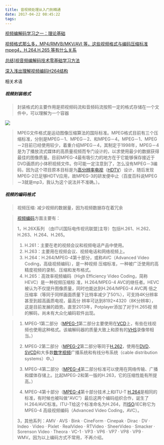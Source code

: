 ```yaml
---
title: 音视频处理从入门到精通
date: 2017-04-22 08:45:22
tags:
---
```


[视频编解码学习之一：理论基础](http://www.cnblogs.com/xkfz007/archive/2012/07/28/2613690.html)

[视频格式那么多，MP4/RMVB/MKV/AVI 等，这些视频格式与编码压缩标准 mpeg4，H.264.H.265 等有什么关系](https://www.zhihu.com/question/20997688)

[总结\]视音频编解码技术零基础学习方法](http://blog.csdn.net/leixiaohua1020/article/details/18893769)

[深入浅出理解视频编码H264结构](https://abson.github.io/2016/11/15/%E6%B7%B1%E5%85%A5%E6%B5%85%E5%87%BA%E7%90%86%E8%A7%A3%E8%A7%86%E9%A2%91%E7%BC%96%E7%A0%81H264%E7%BB%93%E6%9E%84/)





相关术语

#####  视频封装格式

> 封装格式的主要作用是把视频码流和音频码流按照一定的格式存储在一个文件中，可以理解为一个容器

![](https://pic3.zhimg.com/7295b9399a1a37290870fa8f35f4762e_b.jpg)

> MPEG文件格式是运动图像压缩算法的国际标准。MPEG格式目前有三个压缩标准，分别是MPEG－1、MPEG－2、和MPEG－4。MPEG－1、MPEG－2目前已经使用较少，着重介绍MPEG－4，其制定于1998年，MPEG－4是为了播放流式媒体的高质量视频而专门设计的，以求使用最少的数据获得最佳的图像质量。目前MPEG-4最有吸引力的地方在于它能够保存接近于DVD画质的小体积视频文件。你可能一定注意到了，怎么没有MPEG－3编码，因为这个项目原本目标是为[高分辨率电视](https://link.zhihu.com/?target=http%3A//zh.wikipedia.org/wiki/%25E9%25AB%2598%25E8%25A7%25A3%25E6%259E%2590%25E5%25BA%25A6%25E9%259B%25BB%25E8%25A6%2596)（[HDTV](https://link.zhihu.com/?target=http%3A//zh.wikipedia.org/wiki/%25E9%25AB%2598%25E8%25A7%25A3%25E6%259E%2590%25E5%25BA%25A6%25E9%259B%25BB%25E8%25A6%2596)）设计，随后发现MPEG-2已足够HDTV应用，故MPEG-3的研发便中止（百度百科说MPEG－3就是mp3，我认为这个说法并不准确。）。





##### 视频的编码格式

> 视频压缩: 减少视频的数据量，因为视频数据存在着冗余



> [视频](https://link.zhihu.com/?target=http%3A//baike.baidu.com/view/16215.htm)[编码](https://link.zhihu.com/?target=http%3A//baike.baidu.com/view/237708.htm)方面主要有：
>
> 1，H.26X系列 （由ITU[国际电传视讯联盟]主导）包括H.261、H.262、H.263、H.264、H.265。
> 1) H.261：主要在老的视频会议和视频电话产品中使用。
> 2) H.263：主要用在视频会议、视频电话和网络视频上。
> 3) H.264：H.264/MPEG-4第十部分，或称AVC（Advanced Video Coding，高级视频编码），是一种视频
> 压缩标准，一种被广泛使用的高精度视频的录制、压缩和发布格式。
> 4) H.265：高效率视频编码（High Efficiency Video Coding，简称HEVC）是一种视频压缩标
> 准，H.264/MPEG-4 AVC的继任者。HEVC被认为不仅提升图像质量，同时也能达到H.264/MPEG-4 AVC两
> 倍之压缩率（等同于同样画面质量下比特率减少了50%），可支持4K分辨率甚至到超高画质电视，最高分
> 辨率可达到8192×4320（8K分辨率），这是目前发展的趋势。直至2013年，Potplayer添加了对于H.265视
> 频的解码，尚未有大众化编码软件出现。

> 1) MPEG-1第二部分（[MPEG-1](https://link.zhihu.com/?target=http%3A//zh.wikipedia.org/wiki/MPEG-1)第二部分主要使用在[VCD](https://link.zhihu.com/?target=http%3A//zh.wikipedia.org/wiki/Video_CD)上，有些在线视频也使用这种格式。该编解码器的质量大致上和原有的[VHS](https://link.zhihu.com/?target=http%3A//zh.wikipedia.org/wiki/VHS)录像带相当。）
>
> 2) MPEG-2第二部分（[MPEG-2](https://link.zhihu.com/?target=http%3A//zh.wikipedia.org/wiki/MPEG-2)第二部分等同于[H.262](https://link.zhihu.com/?target=http%3A//zh.wikipedia.org/wiki/H.262)，使用在[DVD](https://link.zhihu.com/?target=http%3A//zh.wikipedia.org/wiki/DVD)、[SVCD](https://link.zhihu.com/?target=http%3A//zh.wikipedia.org/wiki/SVCD)和大多数[数字视频](https://link.zhihu.com/?target=http%3A//zh.wikipedia.org/wiki/%25E6%2595%25B0%25E5%25AD%2597%25E8%25A7%2586%25E9%25A2%2591)广播系统和有线分布系统（cable distribution systems）中。）
>
> 3) MPEG-4第二部分（[MPEG-4](https://link.zhihu.com/?target=http%3A//zh.wikipedia.org/wiki/MPEG-4)第二部分标准可以使用在网络传输、广播和媒体存储上。比起MPEG-2和第一版的H.263，它的压缩性能有所提高。）
>
> 4) MPEG-4第十部分（[MPEG-4](https://link.zhihu.com/?target=http%3A//zh.wikipedia.org/wiki/MPEG-4)第十部分技术上和ITU-T [H.264](https://link.zhihu.com/?target=http%3A//zh.wikipedia.org/wiki/H.264)是相同的标准，有时候也被叫做“AVC”）最后这两个编码组织合作，诞生了H.264/AVC标准。ITU-T给这个标准命名为H.264，而[ISO](https://link.zhihu.com/?target=http%3A//baike.baidu.com/view/1007.htm)/IEC称它为MPEG-4 高级视频编码（Advanced Video Coding，AVC）。
>
> 3，其他系列：AMV · AVS · Bink · CineForm · Cinepak · Dirac · DV · Indeo · Video · Pixlet · RealVideo · RTVideo · SheerVideo · Smacker · Sorenson Video · Theora · VC-1 · VP3 · VP6 · VP7 · VP8 · VP9 · WMV。因为以上编码方式不常用，不再介绍。






